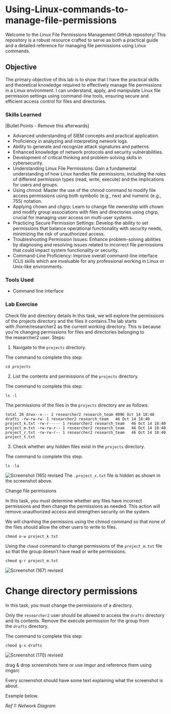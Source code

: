 # Using-Linux-commands-to-manage-file-permissions
Welcome to the Linux File Permissions Management GitHub repository! This repository is a robust resource crafted to serve as both a practical guide and a detailed reference for managing file permissions using Linux commands. 

## Objective
The primary objective of this lab is to show that I have the practical skills and theoretical knowledge required to effectively manage file permissions in a Linux environment. I can understand, apply, and manipulate Linux file permission settings using command-line tools, ensuring secure and efficient access control for files and directories.

### Skills Learned
[Bullet Points - Remove this afterwards]

- Advanced understanding of SIEM concepts and practical application.
- Proficiency in analyzing and interpreting network logs.
- Ability to generate and recognize attack signatures and patterns.
- Enhanced knowledge of network protocols and security vulnerabilities.
- Development of critical thinking and problem-solving skills in cybersecurity.
- Understanding Linux File Permissions: Gain a fundamental understanding of how Linux handles file permissions, including the roles of different permission types (read, write, execute) and the implications for users and groups.
- Using chmod: Master the use of the chmod command to modify file access permissions using both symbolic (e.g., rwx) and numeric (e.g., 755) notation.
- Applying chown and chgrp: Learn to change file ownership with chown and modify group associations with files and directories using chgrp, crucial for managing user access on multi-user systems.
- Practicing Secure Permission Settings: Develop the ability to set permissions that balance operational functionality with security needs, minimizing the risk of unauthorized access.
- Troubleshooting Permission Issues: Enhance problem-solving abilities by diagnosing and resolving issues related to incorrect file permissions that could impact system functionality or security.
- Command-Line Proficiency: Improve overall command-line interface (CLI) skills which are invaluable for any professional working in Linux or Unix-like environments.

### Tools Used

- Command line interface

### Lab Exercise

Check file and directory details
In this task, we will explore the permissions of the projects directory and the files it contains.The lab starts with /home/researcher2 as the current working directory. This is because you're changing permissions for files and directories belonging to the researcher2 user. 
Steps:
1. Navigate to the `projects` directory.

The command to complete this step:

`cd projects`

2. List the contents and permissions of the `projects` directory.

The command to complete this step:

`ls -l`

The permissions of the files in the `projects` directory are as follows:

`total 20
drwx--x--- 2 researcher2 research_team 4096 Oct 14 18:40 drafts
-rw-rw-rw- 1 researcher2 research_team   46 Oct 14 18:40 project_k.txt
-rw-r----- 1 researcher2 research_team   46 Oct 14 18:40 project_m.txt
-rw-rw-r-- 1 researcher2 research_team   46 Oct 14 18:40 project_r.txt
-rw-rw-r-- 1 researcher2 research_team   46 Oct 14 18:40 project_t.txt`

3. Check whether any hidden files exist in the `projects` directory.

The command to complete this step:

`ls -la`

![Screenshot (165) revised](https://github.com/MaryamUmarShehu/Using-Linux-commands-to-manage-file-permissions/assets/169352998/d6eabbac-7b56-445a-85fa-e0da92c3d740)
The `.project_x.txt` file is hidden  as shown in the screenshot above.



Change file permissions

In this task, you must determine whether any files have incorrect permissions and then change the permissions as needed. This action will remove unauthorized access and strengthen security on the system.

We will chanhing the permissins using the chmod command so that none of the files should allow the other users to write to files.

`chmod o-w project_k.txt`

Using the `chmod` command to change permissions of the `project_m.txt` file so that the group doesn’t have read or write permissions.

`chmod g-r project_m.txt`

![Screenshot (167) revised](https://github.com/MaryamUmarShehu/Using-Linux-commands-to-manage-file-permissions/assets/169352998/7c70c3a8-c50b-448c-b9bc-f664bdbdb784)

# **Change directory permissions**

In this task, you must change the permissions of a directory. 

Only the `researcher2` user should be allowed to access the `drafts` directory and its contents. Remove the execute permission for the group from the `drafts` directory.

The command to complete this step:

`chmod g-x drafts`

![Screenshot (170) revised](https://github.com/MaryamUmarShehu/Using-Linux-commands-to-manage-file-permissions/assets/169352998/65fc9e1d-6709-407b-9e8b-7aade72e9a49)


drag & drop screenshots here or use imgur and reference them using imgsrc

Every screenshot should have some text explaining what the screenshot is about.

Example below.

*Ref 1: Network Diagram*
